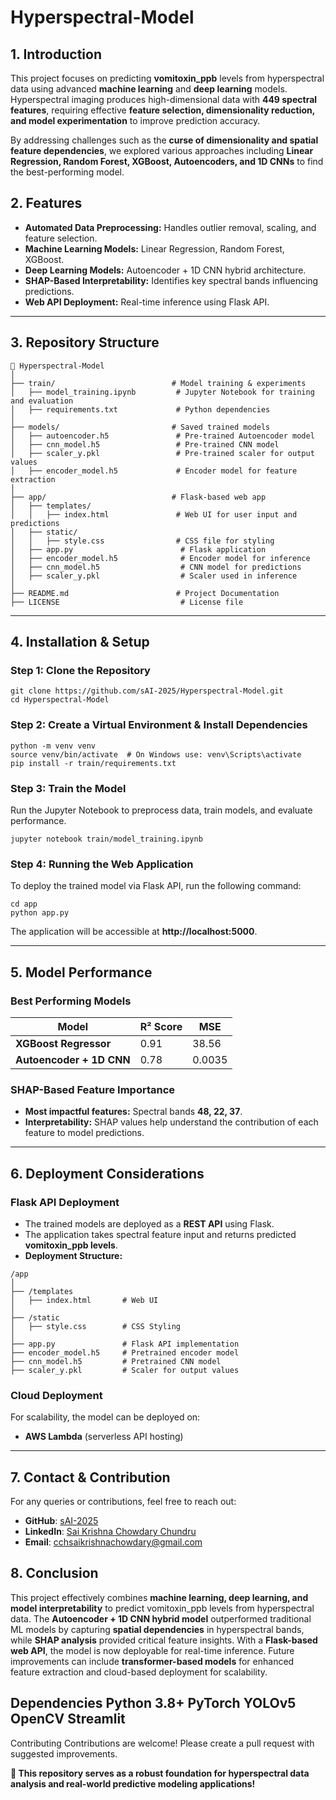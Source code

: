 # Hyperspectral-Model
## **1. Introduction**
This project focuses on predicting **vomitoxin_ppb** levels from hyperspectral data using advanced **machine learning** and **deep learning** models. Hyperspectral imaging produces high-dimensional data with **449 spectral features**, requiring effective **feature selection, dimensionality reduction, and model experimentation** to improve prediction accuracy.

By addressing challenges such as the **curse of dimensionality and spatial feature dependencies**, we explored various approaches including **Linear Regression, Random Forest, XGBoost, Autoencoders, and 1D CNNs** to find the best-performing model.

## **2. Features**
- **Automated Data Preprocessing:** Handles outlier removal, scaling, and feature selection.
- **Machine Learning Models:** Linear Regression, Random Forest, XGBoost.
- **Deep Learning Models:** Autoencoder + 1D CNN hybrid architecture.
- **SHAP-Based Interpretability:** Identifies key spectral bands influencing predictions.
- **Web API Deployment:** Real-time inference using Flask API.

---

## **3. Repository Structure**
```
📂 Hyperspectral-Model
│
├── train/                          # Model training & experiments
│   ├── model_training.ipynb         # Jupyter Notebook for training and evaluation
│   ├── requirements.txt             # Python dependencies
│
├── models/                         # Saved trained models
│   ├── autoencoder.h5               # Pre-trained Autoencoder model
│   ├── cnn_model.h5                 # Pre-trained CNN model
│   ├── scaler_y.pkl                 # Pre-trained scaler for output values
│   ├── encoder_model.h5             # Encoder model for feature extraction
│
├── app/                            # Flask-based web app
│   ├── templates/
│   │   ├── index.html               # Web UI for user input and predictions
│   ├── static/
│   │   ├── style.css                # CSS file for styling
│   ├── app.py                        # Flask application
│   ├── encoder_model.h5              # Encoder model for inference
│   ├── cnn_model.h5                  # CNN model for predictions
│   ├── scaler_y.pkl                  # Scaler used in inference
│
├── README.md                        # Project Documentation
├── LICENSE                           # License file
```

---

## **4. Installation & Setup**
### **Step 1: Clone the Repository**
```
git clone https://github.com/sAI-2025/Hyperspectral-Model.git
cd Hyperspectral-Model
```

### **Step 2: Create a Virtual Environment & Install Dependencies**
```
python -m venv venv
source venv/bin/activate  # On Windows use: venv\Scripts\activate
pip install -r train/requirements.txt
```

### **Step 3: Train the Model**
Run the Jupyter Notebook to preprocess data, train models, and evaluate performance.
```
jupyter notebook train/model_training.ipynb
```

### **Step 4: Running the Web Application**
To deploy the trained model via Flask API, run the following command:
```
cd app
python app.py
```
The application will be accessible at **http://localhost:5000**.

---

## **5. Model Performance**
### **Best Performing Models**
| Model                       | R² Score | MSE  |
|-----------------------------|---------|------|
| **XGBoost Regressor**       | 0.91    | 38.56|
| **Autoencoder + 1D CNN**    | 0.78    | 0.0035 |

### **SHAP-Based Feature Importance**
- **Most impactful features:** Spectral bands **48, 22, 37**.
- **Interpretability:** SHAP values help understand the contribution of each feature to model predictions.

---

## **6. Deployment Considerations**
### **Flask API Deployment**
- The trained models are deployed as a **REST API** using Flask.
- The application takes spectral feature input and returns predicted **vomitoxin_ppb levels**.
- **Deployment Structure:**
```
/app
│
├── /templates
│   ├── index.html       # Web UI
│
├── /static
│   ├── style.css        # CSS Styling
│
├── app.py               # Flask API implementation
├── encoder_model.h5     # Pretrained encoder model
├── cnn_model.h5         # Pretrained CNN model
├── scaler_y.pkl         # Scaler for output values
```


### **Cloud Deployment**
For scalability, the model can be deployed on:
- **AWS Lambda** (serverless API hosting)

---

## **7. Contact & Contribution**
For any queries or contributions, feel free to reach out:
- **GitHub**: [sAI-2025](https://github.com/sAI-2025)
- **LinkedIn**: [Sai Krishna Chowdary Chundru](https://www.linkedin.com/in/sai-krishna-chowdary-chundru)
- **Email**: cchsaikrishnachowdary@gmail.com




## **8. Conclusion**
This project effectively combines **machine learning, deep learning, and model interpretability** to predict vomitoxin_ppb levels from hyperspectral data. The **Autoencoder + 1D CNN hybrid model** outperformed traditional ML models by capturing **spatial dependencies** in hyperspectral bands, while **SHAP analysis** provided critical feature insights. With a **Flask-based web API**, the model is now deployable for real-time inference. Future improvements can include **transformer-based models** for enhanced feature extraction and cloud-based deployment for scalability.


Dependencies
Python 3.8+
PyTorch
YOLOv5
OpenCV
Streamlit
---
Contributing
Contributions are welcome! Please create a pull request with suggested improvements.


**🚀 This repository serves as a robust foundation for hyperspectral data analysis and real-world predictive modeling applications!**

